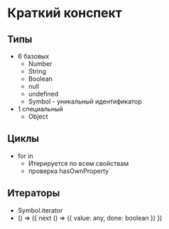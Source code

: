 # Краткий конспект

## Типы 
* 6 базовых 
    * Number
    * String
    * Boolean
    * null
    * undefined
    * Symbol - уникальный идентификатор  
* 1 специальный
    * Object 
    
## Циклы
* for in 
    * Итерируется по всем свойствам
    * проверка hasOwnProperty

## Итераторы
* Symbol.iterator
* () => ({ 
        next () => ({
            value: any, 
            done: boolean
        })
    })
